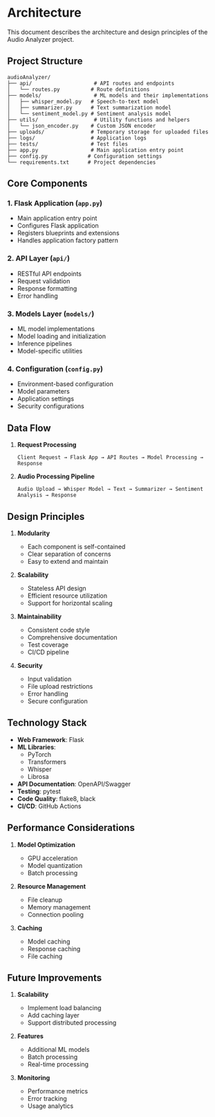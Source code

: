 # Architecture

This document describes the architecture and design principles of the Audio Analyzer project.

## Project Structure

```
audioAnalyzer/
├── api/                    # API routes and endpoints
│   └── routes.py          # Route definitions
├── models/                 # ML models and their implementations
│   ├── whisper_model.py   # Speech-to-text model
│   ├── summarizer.py      # Text summarization model
│   └── sentiment_model.py # Sentiment analysis model
├── utils/                  # Utility functions and helpers
│   └── json_encoder.py    # Custom JSON encoder
├── uploads/               # Temporary storage for uploaded files
├── logs/                  # Application logs
├── tests/                 # Test files
├── app.py                 # Main application entry point
├── config.py             # Configuration settings
└── requirements.txt      # Project dependencies
```

## Core Components

### 1. Flask Application (`app.py`)
- Main application entry point
- Configures Flask application
- Registers blueprints and extensions
- Handles application factory pattern

### 2. API Layer (`api/`)
- RESTful API endpoints
- Request validation
- Response formatting
- Error handling

### 3. Models Layer (`models/`)
- ML model implementations
- Model loading and initialization
- Inference pipelines
- Model-specific utilities

### 4. Configuration (`config.py`)
- Environment-based configuration
- Model parameters
- Application settings
- Security configurations

## Data Flow

1. **Request Processing**
   ```
   Client Request → Flask App → API Routes → Model Processing → Response
   ```

2. **Audio Processing Pipeline**
   ```
   Audio Upload → Whisper Model → Text → Summarizer → Sentiment Analysis → Response
   ```

## Design Principles

1. **Modularity**
   - Each component is self-contained
   - Clear separation of concerns
   - Easy to extend and maintain

2. **Scalability**
   - Stateless API design
   - Efficient resource utilization
   - Support for horizontal scaling

3. **Maintainability**
   - Consistent code style
   - Comprehensive documentation
   - Test coverage
   - CI/CD pipeline

4. **Security**
   - Input validation
   - File upload restrictions
   - Error handling
   - Secure configuration

## Technology Stack

- **Web Framework**: Flask
- **ML Libraries**: 
  - PyTorch
  - Transformers
  - Whisper
  - Librosa
- **API Documentation**: OpenAPI/Swagger
- **Testing**: pytest
- **Code Quality**: flake8, black
- **CI/CD**: GitHub Actions

## Performance Considerations

1. **Model Optimization**
   - GPU acceleration
   - Model quantization
   - Batch processing

2. **Resource Management**
   - File cleanup
   - Memory management
   - Connection pooling

3. **Caching**
   - Model caching
   - Response caching
   - File caching

## Future Improvements

1. **Scalability**
   - Implement load balancing
   - Add caching layer
   - Support distributed processing

2. **Features**
   - Additional ML models
   - Batch processing
   - Real-time processing

3. **Monitoring**
   - Performance metrics
   - Error tracking
   - Usage analytics 
